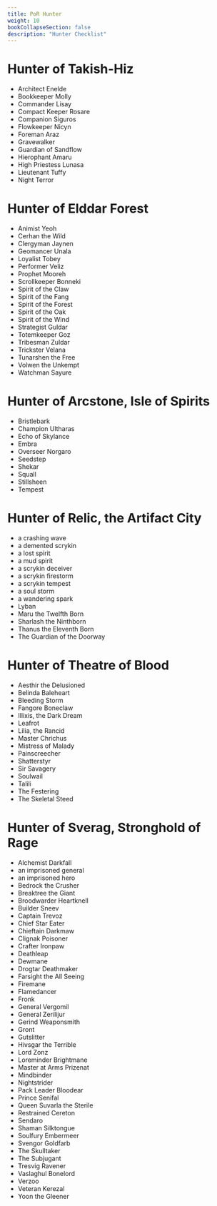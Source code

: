 ```yaml
---
title: PoR Hunter
weight: 10
bookCollapseSection: false
description: "Hunter Checklist"
---
```


# Hunter of Takish-Hiz

- Architect Enelde
- Bookkeeper Molly
- Commander Lisay
- Compact Keeper Rosare
- Companion Siguros
- Flowkeeper Nicyn
- Foreman Araz
- Gravewalker
- Guardian of Sandflow
- Hierophant Amaru
- High Priestess Lunasa
- Lieutenant Tuffy
- Night Terror

# Hunter of Elddar Forest

- Animist Yeoh
- Cerhan the Wild
- Clergyman Jaynen
- Geomancer Unala
- Loyalist Tobey
- Performer Veliz
- Prophet Mooreh
- Scrollkeeper Bonneki
- Spirit of the Claw
- Spirit of the Fang
- Spirit of the Forest
- Spirit of the Oak
- Spirit of the Wind
- Strategist Guldar
- Totemkeeper Goz
- Tribesman Zuldar
- Trickster Velana
- Tunarshen the Free
- Volwen the Unkempt
- Watchman Sayure

# Hunter of Arcstone, Isle of Spirits

- Bristlebark
- Champion Ultharas
- Echo of Skylance
- Embra
- Overseer Norgaro
- Seedstep
- Shekar
- Squall
- Stillsheen
- Tempest

# Hunter of Relic, the Artifact City

- a crashing wave
- a demented scrykin
- a lost spirit
- a mud spirit
- a scrykin deceiver
- a scrykin firestorm
- a scrykin tempest
- a soul storm
- a wandering spark
- Lyban
- Maru the Twelfth Born
- Sharlash the Ninthborn
- Thanus the Eleventh Born
- The Guardian of the Doorway

# Hunter of Theatre of Blood


- Aesthir the Delusioned
- Belinda Baleheart
- Bleeding Storm
- Fangore Boneclaw
- Illixis, the Dark Dream
- Leafrot
- Lilia, the Rancid
- Master Chrichus
- Mistress of Malady
- Painscreecher
- Shatterstyr
- Sir Savagery
- Soulwail
- Talili
- The Festering
- The Skeletal Steed

# Hunter of Sverag, Stronghold of Rage

- Alchemist Darkfall
- an imprisoned general
- an imprisoned hero
- Bedrock the Crusher
- Breaktree the Giant
- Broodwarder Heartknell
- Builder Sneev
- Captain Trevoz
- Chief Star Eater
- Chieftain Darkmaw
- Clignak Poisoner
- Crafter Ironpaw
- Deathleap
- Dewmane
- Drogtar Deathmaker
- Farsight the All Seeing
- Firemane
- Flamedancer
- Fronk
- General Vergomil
- General Zerilijur
- Gerind Weaponsmith
- Gront
- Gutslitter
- Hivsgar the Terrible
- Lord Zonz
- Loreminder Brightmane
- Master at Arms Prizenat
- Mindbinder
- Nightstrider
- Pack Leader Bloodear
- Prince Senifal
- Queen Suvarla the Sterile
- Restrained Cereton
- Sendaro
- Shaman Silktongue
- Soulfury Embermeer
- Svengor Goldfarb
- The Skulltaker
- The Subjugant
- Tresvig Ravener
- Vaslaghul Bonelord
- Verzoo
- Veteran Kerezal
- Yoon the Gleener